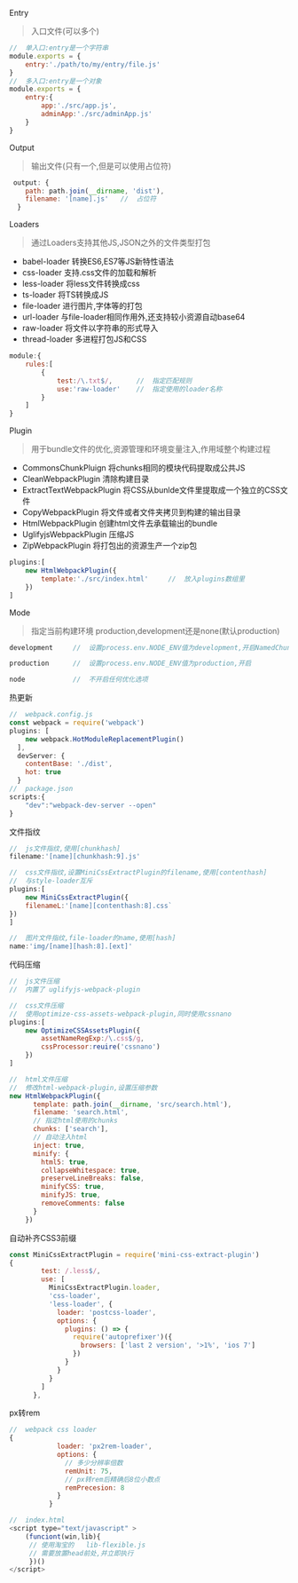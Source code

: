 Entry

> 入口文件(可以多个)

```js
//	单入口:entry是一个字符串
module.exports = {
    entry:'./path/to/my/entry/file.js'
}
//	多入口:entry是一个对象
module.exports = {
    entry:{
        app:'./src/app.js',
        adminApp:'./src/adminApp.js'
    }
}
```

Output

> 输出文件(只有一个,但是可以使用占位符)

```js
 output: {
    path: path.join(__dirname, 'dist'),
    filename: '[name].js'	//	占位符
  }
```

Loaders

> 通过Loaders支持其他JS,JSON之外的文件类型打包

- babel-loader				转换ES6,ES7等JS新特性语法
- css-loader					支持.css文件的加载和解析
- less-loader					将less文件转换成css
- ts-loader						将TS转换成JS
- file-loader						进行图片,字体等的打包
- url-loader						与file-loader相同作用外,还支持较小资源自动base64
- raw-loader						将文件以字符串的形式导入
- thread-loader					多进程打包JS和CSS

```js
module:{
    rules:[
        {
            test:/\.txt$/,		//	指定匹配规则
            use:'raw-loader'	//	指定使用的loader名称
        }
    ]
}
```

Plugin

> 用于bundle文件的优化,资源管理和环境变量注入,作用域整个构建过程

- CommonsChunkPluign						将chunks相同的模块代码提取成公共JS
- CleanWebpackPlugin							清除构建目录
- ExtractTextWebpackPlugin					将CSS从bunlde文件里提取成一个独立的CSS文件
- CopyWebpackPlugin							将文件或者文件夹拷贝到构建的输出目录
- HtmlWebpackPlugin							创建html文件去承载输出的bundle
- UglifyjsWebpackPlugin						压缩JS
- ZipWebpackPlugin								将打包出的资源生产一个zip包

```js
plugins:[
    new HtmlWebpackPlugin({
        template:'./src/index.html'		//	放入plugins数组里
    })
]
```

Mode

> 指定当前构建环境		production,development还是none(默认production)

```js
development		//	设置process.env.NODE_ENV值为development,开启NamedChunksPlugin,NameModulesPlugin

production		//	设置process.env.NODE_ENV值为production,开启			FlagDependencyUsagePlugin,FlagIncludedChunksPlugin,ModuleConcateationPlugin,NoEmitOnErrorsPlugin,OccurrenceOrderPlugin,SideEffectsFlagPlugin和TerserPlugin

node			//	不开启任何优化选项
```





热更新 

```js
//	webpack.config.js
const webpack = require('webpack')  
plugins: [
    new webpack.HotModuleReplacementPlugin()
  ],
  devServer: {
    contentBase: './dist',
    hot: true
  }
//	package.json	
scripts:{
    "dev":"webpack-dev-server --open"
}
```

文件指纹

```js
//	js文件指纹,使用[chunkhash]
filename:'[name][chunkhash:9].js'

//	css文件指纹,设置MiniCssExtractPlugin的filename,使用[contenthash]
//	与style-loader互斥
plugins:[
    new MiniCssExtractPlugin({
    filenameL:'[name][contenthash:8].css`
})
]

//	图片文件指纹,file-loader的name,使用[hash]
name:'img/[name][hash:8].[ext]'
```

代码压缩

```js
//	js文件压缩
//	内置了	uglifyjs-webpack-plugin

//	css文件压缩
//	使用optimize-css-assets-webpack-plugin,同时使用cssnano
plugins:[
    new OptimizeCSSAssetsPlugin({
        assetNameRegExp:/\.css$/g,
        cssProcessor:reuire('cssnano')
    })
]

//	html文件压缩
//	修改html-webpack-plugin,设置压缩参数
new HtmlWebpackPlugin({
      template: path.join(__dirname, 'src/search.html'),
      filename: 'search.html',
      // 指定html使用的chunks
      chunks: ['search'],
      // 自动注入html
      inject: true,
      minify: {
        html5: true,
        collapseWhitespace: true,
        preserveLineBreaks: false,
        minifyCSS: true,
        minifyJS: true,
        removeComments: false
      }
    })
```

自动补齐CSS3前缀

```js
const MiniCssExtractPlugin = require('mini-css-extract-plugin')  
{
        test: /.less$/,
        use: [
          MiniCssExtractPlugin.loader,
          'css-loader',
          'less-loader', {
            loader: 'postcss-loader',
            options: {
              plugins: () => {
                require('autoprefixer')({
                  browsers: ['last 2 version', '>1%', 'ios 7']
                })
              }
            }
          }
        ]
      },
```

px转rem

```js
//	webpack css loader   
{
            loader: 'px2rem-loader',
            options: {
              // 多少分辨率倍数
              remUnit: 75,
              // px转rem后精确后8位小数点
              remPrecesion: 8
            }
          }

//	index.html
<script type="text/javascript" >
    (funciont(win,lib){
     //	使用淘宝的	lib-flexible.js
     //	需要放置head前处,并立即执行
     })()
</script>

```

